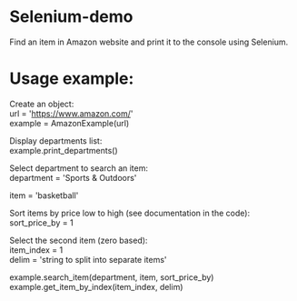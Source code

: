 # Selenium-demo
Find an item in Amazon website and print it to the console using Selenium.  
  
# Usage example:  
Create an object:  
url = 'https://www.amazon.com/'  
example = AmazonExample(url)  
  
Display departments list:  
example.print_departments()  
  
Select department to search an item:  
department = 'Sports & Outdoors'  
  
item = 'basketball'  

Sort items by price low to high (see documentation in the code):  
sort_price_by = 1  

Select the second item (zero based):  
item_index = 1  
delim = 'string to split into separate items'  
  
example.search_item(department, item, sort_price_by)  
example.get_item_by_index(item_index, delim)  
 

